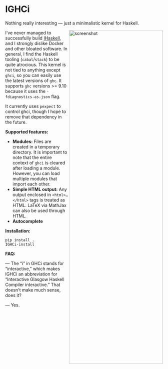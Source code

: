 # IGHCi

Nothing really interesting — just a minimalistic kernel for Haskell.

<img width="300" height="1068" alt="screenshot" align="right" src="https://github.com/user-attachments/assets/3ca15010-8ee3-44fa-b5fd-074ed49fa9a0" />

I’ve never managed to successfully build [IHaskell](https://github.com/IHaskell/IHaskell), and I strongly dislike Docker and other bloated software. In general, I find the Haskell tooling (`cabal`/`stack`) to be quite atrocious. This kernel is not tied to anything except `ghci`, so you can easily use the latest versions of `ghc`. It supports `ghc` versions >= 9.10 because it uses the `-fdiagnostics-as-json` flag.

It currently uses `pexpect` to control ghci, though I hope to remove that dependency in the future.

**Supported features:**

*   **Modules:** Files are created in a temporary directory. It is important to note that the entire context of `ghci` is cleared after loading a module. However, you can load multiple modules that import each other.
*   **Simple HTML output:** Any output enclosed in `<html>…</html>` tags is treated as HTML. LaTeX via MathJax can also be used through HTML.
*   **Autocomplete**


**Installation:**

```
pip install .
IGHCi-install
```

**FAQ:**

— The “i” in GHCi stands for “interactive,” which makes IGHCi an abbreviation for “Interactive Glasgow Haskell Compiler interactive.” That doesn't make much sense, does it?

— Yes.
